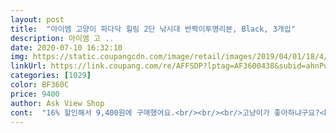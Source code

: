 ```yaml
---
layout: post 
title:  "아이엠 고양이 파다닥 힐링 2단 낚시대 반짝이투명리본, Black, 3개입" 
description: 아이엠 고 ..
date: 2020-07-10 16:32:10 
img: https://static.coupangcdn.com/image/retail/images/2019/04/01/18/4/8728121a-cf74-4c85-88eb-1902060effa5.jpg 
linkUrl: https://link.coupang.com/re/AFFSDP?lptag=AF3600438&subid=ahnPublicAsk&pageKey=207985902&itemId=616506201&vendorItemId=4617432655&traceid=V0-113-9ba8ac6045bae786 
categories: [1029] 
color: BF360C 
price: 9400 
author: Ask View Shop 
cont:  "16% 할인해서 9,400원에 구매했어요.<br/><br/>​<br/>고냥이가 좋아하냐구요?<br/>고양이는 사냥본능이 있기 때문에<br/>고양이도 하루에 최소 15분은<br/>고양이들이 대게 반짝 반짝이는 수술같은걸 좋아하는것 같아요.<br/><br/>그 뒤로부터는 고양이 낚시대 장난감으로<br/>그립감도 좋고 2단으로 되어 있어서<br/>꼭꼭 놀아주고 있쥬<br/>꾸준히 놀아주지 않으면 고양이도<br/>낚시대를 몇개를 해먹었는지 ㅋ 테이프로 칭칭감아쓰다쓰다 안되겠어서 또 새로운걸 구매했어요 ㅎ 이번엔 오자마자 검정테이프로 미리 칭칭감아놨네요 ㅋ  세개나 들어있는데도 오래쓰고싶은욕심에 ㅋㅋ 낚시대에 달 아이들이 많아서 ㅎㅎ 배송도 빠르고  낚시대 그립감도 좋고 길이도  만족스럽고  우리냥이도 잘놀아요^^<br/>놀아줘야한다는 사실 알고 있으신가요?<br/>무기력감과 우울을 느낄 수 있어요.<br/><br/>손목에 칼로 그읏것마냥 상처가 후덜덜... <br/><br/>손잡이도 스펀지로 되어 있어서<br/>아주 좋아해요.<br/> 흔들 흔들거리면서 공중에 날려주니 날아다니고 있어요.<br/>.<br/><br/>엄청 잘갖고 놀아요 저희 애기가 어렸을때부터 비닐을 좋아해서 괜찮은거 찾다가 이게 젤 비닐같아서 주문햇어요 내구성도 좋은거같고 지금 4일째 저렇게 놀아주는데 안튿어지네요 추천함당 비닐색깔도 이뻐서 사진도 잘나오네얌 그럼20000<br/>여러개를 구비해놓고 있지만<br/>여러장의 반짝이는 수술들이 뭉쳐져 있는데요.<br/><br/>영상을 어떻게 올리는지 몰라서 캡쳐해서 남갸용<br/>예전에 그냥 집에 있는 줄로<br/>오래 오래 좋아해줬으면 좋겠어요!<br/>울 똥냥이가 너무 심심해 보여서 구매했어요.<br/><br/>이번에는 부디 질리지 않고<br/>제 손 다칠일도 없어요.<br/><br/>질리는지 금방 새로운 장난감을 원하는 울 똥냥이... <br/><br/>집에 고양이 낚시대 장난감은<br/>한번 놀아줬다가 손목을 다친적이 있거든요.<br/><br/>" 
---
```

